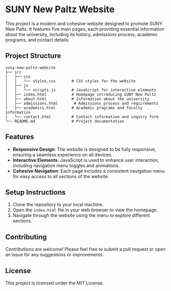 # SUNY New Paltz Website

This project is a modern and cohesive website designed to promote SUNY New Paltz. It features five main pages, each providing essential information about the university, including its history, admissions process, academic programs, and contact details.

## Project Structure

```
suny-new-paltz-website
├── src
│   ├── css
│   │   └── styles.css       # CSS styles for the website
│   ├── js
│   │   └── scripts.js       # JavaScript for interactive elements
│   ├── index.html           # Homepage introducing SUNY New Paltz
│   ├── about.html           # Information about the university
│   ├── admissions.html       # Admissions process and requirements
│   ├── academics.html       # Academic programs and faculty information
│   └── contact.html         # Contact information and inquiry form
└── README.md                # Project documentation
```

## Features

- **Responsive Design**: The website is designed to be fully responsive, ensuring a seamless experience on all devices.
- **Interactive Elements**: JavaScript is used to enhance user interaction, including navigation menu toggles and animations.
- **Cohesive Navigation**: Each page includes a consistent navigation menu for easy access to all sections of the website.

## Setup Instructions

1. Clone the repository to your local machine.
2. Open the `index.html` file in your web browser to view the homepage.
3. Navigate through the website using the menu to explore different sections.

## Contributing

Contributions are welcome! Please feel free to submit a pull request or open an issue for any suggestions or improvements.

## License

This project is licensed under the MIT License.